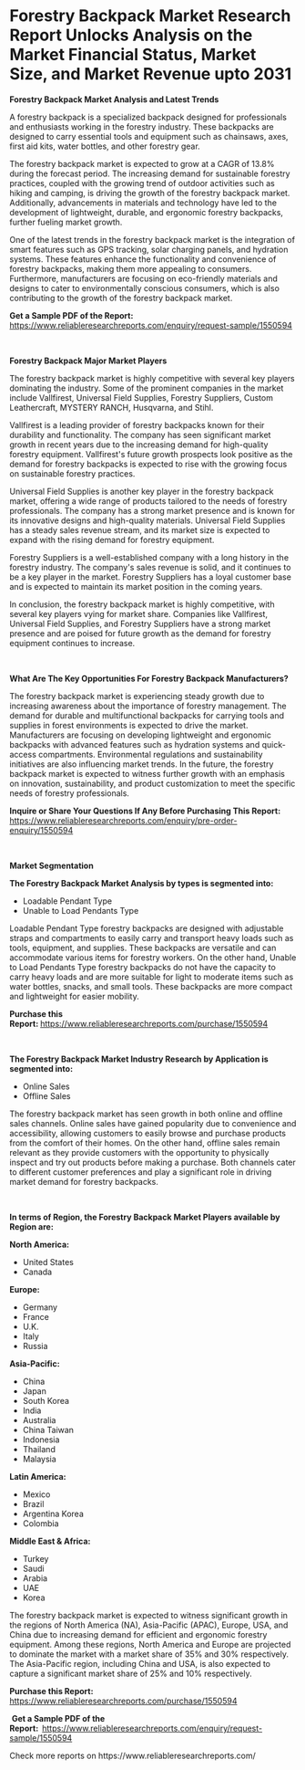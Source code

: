 <p><h1>Forestry Backpack Market Research Report Unlocks Analysis on the Market Financial Status, Market Size, and Market Revenue upto 2031</h1></p><p><strong>Forestry Backpack Market Analysis and Latest Trends</strong></p>
<p><p>A forestry backpack is a specialized backpack designed for professionals and enthusiasts working in the forestry industry. These backpacks are designed to carry essential tools and equipment such as chainsaws, axes, first aid kits, water bottles, and other forestry gear.</p><p>The forestry backpack market is expected to grow at a CAGR of 13.8% during the forecast period. The increasing demand for sustainable forestry practices, coupled with the growing trend of outdoor activities such as hiking and camping, is driving the growth of the forestry backpack market. Additionally, advancements in materials and technology have led to the development of lightweight, durable, and ergonomic forestry backpacks, further fueling market growth.</p><p>One of the latest trends in the forestry backpack market is the integration of smart features such as GPS tracking, solar charging panels, and hydration systems. These features enhance the functionality and convenience of forestry backpacks, making them more appealing to consumers. Furthermore, manufacturers are focusing on eco-friendly materials and designs to cater to environmentally conscious consumers, which is also contributing to the growth of the forestry backpack market.</p></p>
<p><strong>Get a Sample PDF of the Report:&nbsp;</strong> <a href="https://www.reliableresearchreports.com/enquiry/request-sample/1550594">https://www.reliableresearchreports.com/enquiry/request-sample/1550594</a></p>
<p>&nbsp;</p>
<p><strong>Forestry Backpack Major Market Players</strong></p>
<p><p>The forestry backpack market is highly competitive with several key players dominating the industry. Some of the prominent companies in the market include Vallfirest, Universal Field Supplies, Forestry Suppliers, Custom Leathercraft, MYSTERY RANCH, Husqvarna, and Stihl.</p><p>Vallfirest is a leading provider of forestry backpacks known for their durability and functionality. The company has seen significant market growth in recent years due to the increasing demand for high-quality forestry equipment. Vallfirest's future growth prospects look positive as the demand for forestry backpacks is expected to rise with the growing focus on sustainable forestry practices.</p><p>Universal Field Supplies is another key player in the forestry backpack market, offering a wide range of products tailored to the needs of forestry professionals. The company has a strong market presence and is known for its innovative designs and high-quality materials. Universal Field Supplies has a steady sales revenue stream, and its market size is expected to expand with the rising demand for forestry equipment.</p><p>Forestry Suppliers is a well-established company with a long history in the forestry industry. The company's sales revenue is solid, and it continues to be a key player in the market. Forestry Suppliers has a loyal customer base and is expected to maintain its market position in the coming years.</p><p>In conclusion, the forestry backpack market is highly competitive, with several key players vying for market share. Companies like Vallfirest, Universal Field Supplies, and Forestry Suppliers have a strong market presence and are poised for future growth as the demand for forestry equipment continues to increase.</p></p>
<p>&nbsp;</p>
<p><strong>What Are The Key Opportunities For Forestry Backpack Manufacturers?</strong></p>
<p><p>The forestry backpack market is experiencing steady growth due to increasing awareness about the importance of forestry management. The demand for durable and multifunctional backpacks for carrying tools and supplies in forest environments is expected to drive the market. Manufacturers are focusing on developing lightweight and ergonomic backpacks with advanced features such as hydration systems and quick-access compartments. Environmental regulations and sustainability initiatives are also influencing market trends. In the future, the forestry backpack market is expected to witness further growth with an emphasis on innovation, sustainability, and product customization to meet the specific needs of forestry professionals.</p></p>
<p><strong>Inquire or Share Your Questions If Any Before Purchasing This Report:</strong> <a href="https://www.reliableresearchreports.com/enquiry/pre-order-enquiry/1550594">https://www.reliableresearchreports.com/enquiry/pre-order-enquiry/1550594</a></p>
<p>&nbsp;</p>
<p><strong>Market Segmentation</strong></p>
<p><strong>The Forestry Backpack Market Analysis by types is segmented into:</strong></p>
<p><ul><li>Loadable Pendant Type</li><li>Unable to Load Pendants Type</li></ul></p>
<p><p>Loadable Pendant Type forestry backpacks are designed with adjustable straps and compartments to easily carry and transport heavy loads such as tools, equipment, and supplies. These backpacks are versatile and can accommodate various items for forestry workers. On the other hand, Unable to Load Pendants Type forestry backpacks do not have the capacity to carry heavy loads and are more suitable for light to moderate items such as water bottles, snacks, and small tools. These backpacks are more compact and lightweight for easier mobility.</p></p>
<p><strong>Purchase this Report:&nbsp;</strong><a href="https://www.reliableresearchreports.com/purchase/1550594">https://www.reliableresearchreports.com/purchase/1550594</a></p>
<p>&nbsp;</p>
<p><strong>The Forestry Backpack Market Industry Research by Application is segmented into:</strong></p>
<p><ul><li>Online Sales</li><li>Offline Sales</li></ul></p>
<p><p>The forestry backpack market has seen growth in both online and offline sales channels. Online sales have gained popularity due to convenience and accessibility, allowing customers to easily browse and purchase products from the comfort of their homes. On the other hand, offline sales remain relevant as they provide customers with the opportunity to physically inspect and try out products before making a purchase. Both channels cater to different customer preferences and play a significant role in driving market demand for forestry backpacks.</p></p>
<p>&nbsp;</p>
<p><strong>In terms of Region, the Forestry Backpack Market Players available by Region are:</strong></p>
<p>
    <p> <strong> North America: </strong>
        <ul>
            <li>United States</li>
            <li>Canada</li>
        </ul>
        </p> 
    <p> <strong> Europe: </strong>
        <ul>
            <li>Germany</li>
            <li>France</li>
            <li>U.K.</li>
            <li>Italy</li>
            <li>Russia</li>
        </ul>
        </p> 
    <p> <strong> Asia-Pacific: </strong>
        <ul>
            <li>China</li>
            <li>Japan</li>
            <li>South Korea</li>
            <li>India</li>
            <li>Australia</li>
            <li>China Taiwan</li>
            <li>Indonesia</li>
            <li>Thailand</li>
            <li>Malaysia</li>
        </ul>
        </p> 
    <p> <strong> Latin America: </strong>
        <ul>
            <li>Mexico</li>
            <li>Brazil</li>
            <li>Argentina Korea</li>
            <li>Colombia</li>
        </ul>
        </p> 
    <p> <strong> Middle East & Africa: </strong>
        <ul>
            <li>Turkey</li>
            <li>Saudi</li>
            <li>Arabia</li>
            <li>UAE</li>
            <li>Korea</li>
        </ul>
    </p>
    </p>
<p><p>The forestry backpack market is expected to witness significant growth in the regions of North America (NA), Asia-Pacific (APAC), Europe, USA, and China due to increasing demand for efficient and ergonomic forestry equipment. Among these regions, North America and Europe are projected to dominate the market with a market share of 35% and 30% respectively. The Asia-Pacific region, including China and USA, is also expected to capture a significant market share of 25% and 10% respectively.</p></p>
<p><strong>Purchase this Report: </strong><a href="https://www.reliableresearchreports.com/purchase/1550594">https://www.reliableresearchreports.com/purchase/1550594</a></p>
<p>&nbsp;<strong>Get a Sample PDF of the Report:&nbsp;&nbsp;</strong><a href="https://www.reliableresearchreports.com/enquiry/request-sample/1550594">https://www.reliableresearchreports.com/enquiry/request-sample/1550594</a></p>
<p><strong></strong></p>
<p>Check more reports on https://www.reliableresearchreports.com/</p>